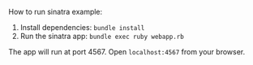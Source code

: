 How to run sinatra example:

1. Install dependencies: `bundle install`
2. Run the sinatra app: `bundle exec ruby webapp.rb`

The app will run at port 4567. Open `localhost:4567` from your browser.